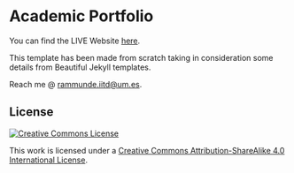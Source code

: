 Academic Portfolio
=====================================

You can find the LIVE Website [here](https://nicolasmeseguer.github.io).

This template has been made from scratch taking in consideration some details from Beautiful Jekyll templates.

Reach me @ [rammunde.iitd@um.es](mailto:rammunde.iitd@gmail.com).

License
-------

[![Creative Commons License](https://i.creativecommons.org/l/by-sa/4.0/88x31.png)](http://creativecommons.org/licenses/by-sa/4.0/)

This work is licensed under a [Creative Commons Attribution-ShareAlike 4.0 International License](http://creativecommons.org/licenses/by-sa/4.0/).
